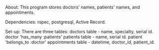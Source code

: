 About: This program stores doctors' names, patients' names, and appointments.

Dependencies: rspec, postgresql, Active Record.

Set-up: There are three tables: 
  doctors table - name, specialty, serial id.  doctor 'has_many :patients'
  patients table - name, serial id.  patient 'belongs_to :doctor'
  appointments table - datetime, doctor_id, patient_id.

